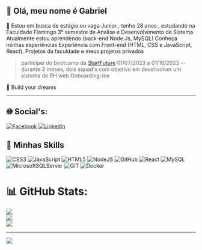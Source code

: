 
## 💜 Olá, meu nome é <strong>Gabriel</strong>

🔭 Estou em busca de estágio ou vaga Junior , tenho 28 anos , estudando na Faculdade Flamingo
3° semestre de Analise e Desenvolvimento de Sistema
Atualmente estou aprendendo (back-end Node.Js, MySQL)
Conheça minhas experiências Experiência com Front-end (HTML, CSS e JavaScript, React). Projetos da faculdade e meus projetos privados

 >participei do bootcamp da [StartFuture](https://github.com/StartFuture) 01/07/2023 a 01/10/2023 -- durante 3 meses, dois squad's com objetivo em desenvolver um sistema de RH web Onboarding-me

💬 Build your dreams

---


## 🌐 Social's:
[![Facebook](https://img.shields.io/badge/Facebook-%231877F2.svg?logo=Facebook&logoColor=white)](https://facebook.com/https://www.facebook.com/gabriel.looker/) [![LinkedIn](https://img.shields.io/badge/LinkedIn-%230077B5.svg?logo=linkedin&logoColor=white)](https://linkedin.com/in/https://www.linkedin.com/in/gabriel-vinicius-de-deus-sousa-84410a1a7/) 

## 🚀 Minhas Skills
![CSS3](https://img.shields.io/badge/css3-%231572B6.svg?style=for-the-badge&logo=css3&logoColor=white) ![JavaScript](https://img.shields.io/badge/javascript-%23323330.svg?style=for-the-badge&logo=javascript&logoColor=%23F7DF1E) ![HTML5](https://img.shields.io/badge/html5-%23E34F26.svg?style=for-the-badge&logo=html5&logoColor=white) ![NodeJS](https://img.shields.io/badge/node.js-6DA55F?style=for-the-badge&logo=node.js&logoColor=white) ![GitHub](https://img.shields.io/badge/GitHub-%23121011.svg?style=for-the-badge&logo=github&logoColor=white) ![React](https://img.shields.io/badge/react-%2320232a.svg?style=for-the-badge&logo=react&logoColor=%2361DAFB) ![MySQL](https://img.shields.io/badge/mysql-%2300f.svg?style=for-the-badge&logo=mysql&logoColor=white) ![MicrosoftSQLServer](https://img.shields.io/badge/Microsoft%20SQL%20Sever-CC2927?style=for-the-badge&logo=microsoft%20sql%20server&logoColor=white) ![GIT](https://img.shields.io/badge/Git-fc6d26?style=for-the-badge&logo=git&logoColor=white) ![Docker](https://img.shields.io/badge/docker-%230db7ed.svg?style=for-the-badge&logo=docker&logoColor=white)

# 📊 GitHub Stats:
![](https://github-readme-stats.vercel.app/api?username=GabrielHalls&theme=prussian&hide_border=false&include_all_commits=false&count_private=true)<br/>
![](https://github-readme-streak-stats.herokuapp.com/?user=GabrielHalls&theme=prussian&hide_border=false)<br/>
![](https://github-readme-stats.vercel.app/api/top-langs/?username=GabrielHalls&theme=prussian&hide_border=false&include_all_commits=false&count_private=true&layout=compact)

---
[![](https://visitcount.itsvg.in/api?id=GabrielHalls&icon=0&color=0)](https://visitcount.itsvg.in)

<!-- Proudly created with GPRM ( https://gprm.itsvg.in ) -->
